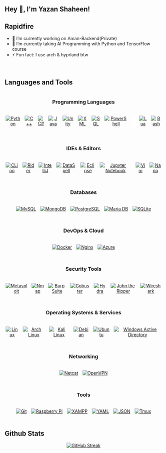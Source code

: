 ## Hey 👋, I'm Yazan Shaheen!  

## Rapidfire  

- 🔭 I’m currently working on Aman-Backend(Private)
- 🌱 I’m currently taking AI Programming with Python and TensorFlow course  
- ⚡ Fun fact: I use arch & hyprland btw 
<br/>  

## Languages and Tools  
<div align="center" style="display: flex; flex-direction: column; gap: 15px;">  

### Programming Languages  
<div style="display: flex; flex-wrap: nowrap; justify-content: center; gap: 8px; margin-bottom: 10px;">
<a href="https://www.python.org/" target="_blank"><img style="margin: 3px" src="https://icon.icepanel.io/Technology/svg/Python.svg" alt="Python" title="Python" height="40" /></a>  
<a href="https://www.cplusplus.com/" target="_blank"><img style="margin: 3px" src="https://icon.icepanel.io/Technology/svg/C%2B%2B-%28CPlusPlus%29.svg" alt="C++" title="C++" height="40" /></a>  
<a href="https://docs.microsoft.com/en-us/dotnet/csharp/" target="_blank"><img style="margin: 3px" src="https://icon.icepanel.io/Technology/svg/C%23-%28CSharp%29.svg" alt="C#" title="C#" height="40" /></a>  
<a href="https://www.java.com/" target="_blank"><img style="margin: 3px" src="https://icon.icepanel.io/Technology/svg/Java.svg" alt="Java" title="Java" height="40" /></a>  
<a href="https://unity.com/" target="_blank"><img style="margin: 3px" src="https://icon.icepanel.io/Technology/svg/Unity.svg" alt="Unity" title="Unity" height="40" /></a>  
<a href="https://www.w3.org/standards/xml/" target="_blank"><img style="margin: 3px" src="https://icon.icepanel.io/Technology/png-shadow-512/XML.png" alt="XML" title="XML" height="40" /></a>  
<a href="https://www.sql.org/" target="_blank"><img style="margin: 3px" src="https://www.svgrepo.com/show/331760/sql-database-generic.svg" alt="SQL" title="SQL" height="40" /></a>  
<a href="https://learn.microsoft.com/en-us/powershell/" target="_blank"><img style="margin: 3px" src="https://icon.icepanel.io/Technology/png-shadow-512/Powershell.png" alt="PowerShell" title="PowerShell" height="40" /></a>  
<a href="https://www.zsh.org/" target="_blank"><img style="margin: 3px" src="https://github.com/Zsh-art/logo/blob/main/png/white_vertical_icon.png?raw=true" alt="Zsh" title="Zsh" height="40" /></a>  
<a href="https://www.lua.org/" target="_blank"><img style="margin: 3px" src="https://icon.icepanel.io/Technology/svg/Lua.svg" alt="Lua" title="Lua" height="40" /></a>  
<a href="https://www.gnu.org/software/bash/" target="_blank"><img style="margin: 3px" src="https://icon.icepanel.io/Technology/png-shadow-512/Bash.png" alt="Bash" title="Bash" height="40" /></a>  
</div>

### IDEs & Editors  
<div style="display: flex; flex-wrap: nowrap; justify-content: center; gap: 8px; margin-bottom: 10px;">
<a href="https://www.jetbrains.com/clion/" target="_blank"><img style="margin: 3px" src="https://icon.icepanel.io/Technology/svg/CLion.svg" alt="CLion" title="CLion" height="40" /></a>  
<a href="https://www.jetbrains.com/rider/" target="_blank"><img style="margin: 3px" src="https://icon.icepanel.io/Technology/svg/Rider.svg" alt="Rider" title="Rider" height="40" /></a>  
<a href="https://www.jetbrains.com/idea/" target="_blank"><img style="margin: 3px" src="https://icon.icepanel.io/Technology/svg/IntelliJ-IDEA.svg" alt="IntelliJ" title="IntelliJ IDEA" height="40" /></a>  
<a href="https://www.jetbrains.com/dataspell/" target="_blank"><img style="margin: 3px" src="https://icon.icepanel.io/Technology/svg/DataSpell.svg" alt="DataSpell" title="DataSpell" height="40" /></a>  
<a href="https://www.eclipse.org/" target="_blank"><img style="margin: 3px" src="https://icon.icepanel.io/Technology/png-shadow-512/Eclipse-IDE.png" alt="Eclipse" title="Eclipse" height="40" /></a>  
<a href="https://jupyter.org/" target="_blank"><img style="margin: 3px" src="https://icon.icepanel.io/Technology/svg/Jupyter.svg" alt="Jupyter Notebook" title="Jupyter Notebook" height="40" /></a>  
<a href="https://www.vim.org/" target="_blank"><img style="margin: 3px" src="https://icon.icepanel.io/Technology/svg/Vim.svg" alt="Vim" title="Vim" height="40" /></a>  
<a href="https://www.nano-editor.org/" target="_blank"><img style="margin: 3px" src="https://icon.icepanel.io/Technology/svg/Nano.svg" alt="Nano" title="Nano" height="40" /></a>  
</div>

### Databases  
<div style="display: flex; flex-wrap: nowrap; justify-content: center; gap: 8px; margin-bottom: 10px;">
<a href="https://www.mysql.com/" target="_blank"><img style="margin: 3px" src="https://icon.icepanel.io/Technology/svg/MySQL.svg" alt="MySQL" title="MySQL" height="40" /></a>  
<a href="https://www.mongodb.com/" target="_blank"><img style="margin: 3px" src="https://icon.icepanel.io/Technology/svg/MongoDB.svg" alt="MongoDB" title="MongoDB" height="40" /></a>  
<a href="https://www.postgresql.org/" target="_blank"><img style="margin: 3px" src="https://icon.icepanel.io/Technology/svg/PostgresSQL.svg" alt="PostgreSQL" title="PostgreSQL" height="40" /></a>  
<a href="https://mariadb.org/" target="_blank"><img style="margin: 3px" src="https://www.svgrepo.com/show/354037/mariadb-icon.svg" alt="Maria DB" title="MariaDB" height="40" /></a>  
<a href="https://www.sqlite.org/" target="_blank"><img style="margin: 3px" src="https://icon.icepanel.io/Technology/svg/SQLite.svg" alt="SQLite" title="SQLite" height="40" /></a>  
</div>

### DevOps & Cloud  
<div style="display: flex; flex-wrap: nowrap; justify-content: center; gap: 8px; margin-bottom: 10px;">
<a href="https://www.docker.com/" target="_blank"><img style="margin: 3px" src="https://icon.icepanel.io/Technology/svg/Docker.svg" alt="Docker" title="Docker" height="40" /></a>  
<a href="https://www.nginx.com/" target="_blank"><img style="margin: 3px" src="https://icon.icepanel.io/Technology/svg/NGINX.svg" alt="Nginx" title="Nginx" height="40" /></a>  
<a href="https://azure.microsoft.com/" target="_blank"><img style="margin: 3px" src="https://icon.icepanel.io/Technology/svg/Azure.svg" alt="Azure" title="Azure" height="40" /></a>  
</div>

### Security Tools  
<div style="display: flex; flex-wrap: nowrap; justify-content: center; gap: 8px; margin-bottom: 10px;">
<a href="https://www.metasploit.com/" target="_blank"><img style="margin: 3px" src="https://upload.wikimedia.org/wikipedia/commons/thumb/4/4f/Metasploit_logo_and_wordmark.svg/960px-Metasploit_logo_and_wordmark.svg.png" alt="Metasploit" title="Metasploit" height="40" /></a>  
<a href="https://nmap.org/" target="_blank"><img style="margin: 3px" src="https://nmap.org/images/sitelogo-nmap.svg" alt="Nmap" title="Nmap" height="40" /></a>  
<a href="https://portswigger.net/burp" target="_blank"><img style="margin: 3px" src="https://www.svgrepo.com/show/454430/burpsuite-security-software.svg" alt="Burp Suite" title="Burp Suite" height="40" /></a>  
<a href="https://github.com/OJ/gobuster" target="_blank"><img style="margin: 3px" src="https://upload.wikimedia.org/wikipedia/commons/thumb/e/ef/OWASP_black_logo.svg/960px-OWASP_black_logo.svg.png?20240720025257" alt="Gobuster" title="Gobuster" height="40" /></a>  
<a href="https://github.com/vanhauser-thc/thc-hydra" target="_blank"><img style="margin: 3px" src="https://www.kali.org/tools/hydra/images/hydra-logo.svg" alt="Hydra" title="Hydra" height="40" /></a>  
<a href="https://www.kali.org/tools/john/" target="_blank"><img style="margin: 3px" src="https://www.kali.org/tools/john/images/john-logo.svg" alt="John the Ripper" title="John the Ripper" height="40" /></a>  
<a href="https://www.wireshark.org/" target="_blank"><img style="margin: 3px" src="https://www.kali.org/tools/wireshark/images/wireshark-logo.svg" alt="Wireshark" title="Wireshark" height="40" /></a>  
</div>

### Operating Systems & Services
<div style="display: flex; flex-wrap: nowrap; justify-content: center; gap: 8px; margin-bottom: 10px;">
<a href="https://www.linux.org/" target="_blank"><img style="margin: 3px" src="https://icon.icepanel.io/Technology/svg/Linux.svg" alt="Linux" title="Linux" height="40" /></a>  
<a href="https://www.archlinux.org/" target="_blank"><img style="margin: 3px" src="https://icon.icepanel.io/Technology/svg/Arch-Linux.svg" alt="Arch Linux" title="Arch Linux" height="40" /></a>  
<a href="https://www.kali.org/" target="_blank"><img style="margin: 3px" src="https://upload.wikimedia.org/wikipedia/commons/thumb/2/2b/Kali-dragon-icon.svg/512px-Kali-dragon-icon.svg.png?20211125065834" alt="Kali Linux" title="Kali Linux" height="40" /></a>  
<a href="https://www.debian.org/" target="_blank"><img style="margin: 3px" src="https://icon.icepanel.io/Technology/svg/Debian.svg" alt="Debian" title="Debian" height="40" /></a>  
<a href="https://ubuntu.com/" target="_blank"><img style="margin: 3px" src="https://icon.icepanel.io/Technology/svg/Ubuntu.svg" alt="Ubuntu" title="Ubuntu" height="40" /></a>  
<a href="https://learn.microsoft.com/en-us/windows-server/identity/ad-ds/active-directory-domain-services-overview" target="_blank"><img style="margin: 3px" src="https://cdn.worldvectorlogo.com/logos/active-directory-1.svg" alt="Windows Active Directory" title="Windows Active Directory" height="40" /></a>  
</div>

### Networking  
<div style="display: flex; flex-wrap: nowrap; justify-content: center; gap: 8px; margin-bottom: 10px;">
<a href="https://nc110.sourceforge.io/" target="_blank"><img style="margin: 3px" src="https://www.kali.org/tools/netcat/images/netcat-logo.svg" alt="Netcat" title="Netcat" height="40" /></a>  
<a href="https://openvpn.net/" target="_blank"><img style="margin: 3px" src="https://cdn.worldvectorlogo.com/logos/openvpn-2.svg" alt="OpenVPN" title="OpenVPN" height="40" /></a>  
</div>

### Tools  
<div style="display: flex; flex-wrap: nowrap; justify-content: center; gap: 8px;">
<a href="https://git-scm.com/" target="_blank"><img style="margin: 3px" src="https://icon.icepanel.io/Technology/svg/Git.svg" alt="Git" title="Git" height="40" /></a>  
<a href="https://www.raspberrypi.org/" target="_blank"><img style="margin: 3px" src="https://icon.icepanel.io/Technology/svg/Raspberry-Pi.svg" alt="Raspberry Pi" title="Raspberry Pi" height="40" /></a>  
<a href="https://www.apachefriends.org/" target="_blank"><img style="margin: 3px" src="https://icon.icepanel.io/Technology/svg/Apache.svg" alt="XAMPP" title="XAMPP" height="40" /></a>  
<a href="https://yaml.org/" target="_blank"><img style="margin: 3px" src="https://icon.icepanel.io/Technology/png-shadow-512/YAML.png" alt="YAML" title="YAML" height="40" /></a>  
<a href="https://www.json.org/" target="_blank"><img style="margin: 3px" src="https://icon.icepanel.io/Technology/png-shadow-512/JSON.png" alt="JSON" title="JSON" height="40" /></a>  
<a href="https://tmux.github.io/" target="_blank"><img style="margin: 3px" src="https://cdn.worldvectorlogo.com/logos/tmux.svg" alt="Tmux" title="Tmux" height="40" /></a>  
</div>

</div>  

<br/>  

## Github Stats
<p align="center"><a href="https://git.io/streak-stats"><img src="https://nirzak-streak-stats.vercel.app?user=oYazan&theme=algolia" alt="GitHub Streak"></a></p>
<br/>
